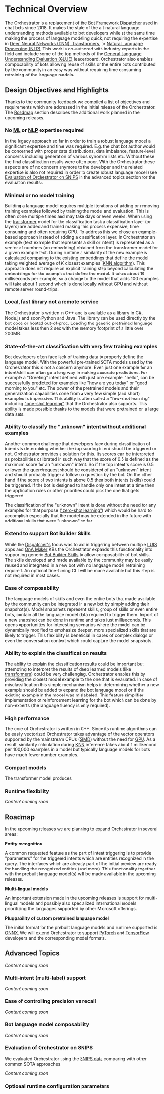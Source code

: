 # Technical Overview

The Orchestrator is a replacement of the [Bot Framework Dispatcher][1] used in chat bots since 2018. It makes the state of the art natural language understanding methods available to bot developers while at the same time making the process of language modeling quick, not requiring the expertise in [Deep Neural Networks (DNN), Transformers][5], or [Natural Language Processing (NLP)][6]. This work is co-authored with industry experts in the field and include some of the top methods of the [General Language Understanding Evaluation (GLUE)][7] leaderboard. Orchestrator also enables composability of bots allowing reuse of skills or the entire bots contributed by the community in an easy way without requiring time consuming retraining of the language models.

## Design Objectives and Highlights

Thanks to the community feedback we compiled a list of objectives and requirements which are addressed in the initial release of the Orchestrator. The [Roadmap](###roadmap) section describes the additional work planned in the upcoming releases. 

### No [ML][12] or [NLP][6] expertise required

In the legacy approach so far in order to train a robust language model a significant expertise and time was required. E.g. the chat bot author would be concerned with proper data distributions, data imbalance, feature-level concerns including generation of various synonym lists etc. Without these the final classification results were often poor. With the Orchestrator these aspects are of no concern anymore to the developer and the related expertise is also not required in order to create robust language model (see [Evaluation of Orchestrator on SNIPS](###evaluation-of-orchestrator-on-snips) in the advanced topics section for the evaluation results).

### Minimal or no model training

Building a language model requires multiple iterations of adding or removing training examples followed by training the model and evaluation. This is often done multiple times and may take days or even weeks. When using the [transformer][5] model for the classification task a classification layer (or layers) are added and trained making this process expensive, time consuming and often requiring GPU. To address this we chose an example-based approach instead of adding a classification layer. In Orchestrator an example (text example that represents a skill or intent) is represented as a vector of numbers (an embedding) obtained from the transformer model for a given example text. During runtime a similarity of the new example is calculated comparing to the existing embeddings that define the model taking weighted average of *K* closest examples ([KNN algorithm][9]). This approach does not require an explicit training step beyond calculating the embeddings for the examples that define the model. It takes about 10 milliseconds per example, so a change to the model that adds 100 examples will take about 1 second which is done locally without GPU and without remote server round-trips.

### Local, fast library not a remote service

The Orchestrator is written in C++ and is available as a library in C#, Node.js and soon Python and Java. The library can be used directly by the bot code or hosted out-of-proc. Loading the generic pretrained language model takes less then 2 sec with the memory footprint of a little over 200MB. 

### State-of-the-art classification with very few training examples

Bot developers often face lack of training data to properly define the language model. With the powerful pre-trained SOTA models used by the Orchestrator this is not a concern anymore. Even just one example for an intent/skill can often go a long way in making accurate predictions. For example a "Greeting" intent defined with just one example, "hello", can be successfully predicted for examples like "how are you today" or "good morning to you" etc. The power of the pretrained models and their generalization capabilities done from a very few simple (and short) examples is impressive. This ability is often called a "few-shot learning" including ["one-shot learning"][11] that the Orchestrator also supports. This ability is made possible thanks to the models that were pretrained on a large data sets.

### Ability to classify the "unknown" intent without additional examples

Another common challenge that developers face during classification of intents is determining whether the top scoring intent should be triggered or not. Orchestrator provides a solution for this. Its scores can be interpreted as probabilities calibrated in such way that the score of 0.5 is defined as the maximum score for an "unknown" intent. So if the top intent's score is 0.5 or lower the query/request should be considered of an "unknown" intent and should probably trigger a follow up question by the bot. On the other hand if the score of two intents is above 0.5 then both intents (skills) could be triggered. If the bot is designed to handle only one intent at a time then the application rules or other priorities could pick the one that gets triggered.

The classification of the "unknown" intent is done without the need for any examples for that purpose (["zero-shot learning"][10]) which would be hard to accomplish especially that the model may be extended in the future with additional skills that were "unknown" so far.

### Extend to support Bot Builder Skills

While the [Dispatcher's][1] focus was to aid in triggering between multiple [LUIS][3] apps and [QnA Maker][4] KBs the Orchestrator expands this functionality into supporting generic [Bot Builder Skills][2] to allow composability of bot skills. The skills developed and made available by the community may be easily reused and integrated in a new bot with no language model retraining required. An optional fine-tuning CLI will be made available but this step is not required in most cases.

### Ease of composability

The language models of skills and even the entire bots that made available by the community can be integrated in a new bot by simply adding their snapshot(s). Model snapshots represent skills, group of skills or even entire bots, contain all the language model data required to trigger them. Import of a new snapshot can be done in runtime and takes just milliseconds. This opens opportunities for interesting scenarios where the model can be dynamically modified to emphasize deeper, more specialized skills that are likely to trigger. This flexibility is beneficial in cases of complex dialogs or even the conversation context which could capture the model snapshots.

### Ability to explain the classification results

The ability to explain the classification results could be important but attempting to interpret the results of deep learned models (like [transformers][5]) could be very challenging. Orchestrator enables this by providing the closest model example to the one that is evaluated. In case of misclassification this simple mechanism helps in determining whether a new example should be added to expand the bot language model or if the existing example in the model was mislabeled. This feature simplifies implementation of reinforcement learning for the bot which can be done by non-experts (the language fluency is only required).

### High performance

The core of Orchestrator is written in C++. Since its runtime algorithms can be easily vectorized Orchestrator takes advantage of the vector operators supported by the mainstream CPUs ([SIMD][13]) without the need for [GPU][14]. As a result, similarity calculation during [KNN][9] inference takes about 1 millisecond per 100,000 examples in a model but typically language models for bots have much fewer number examples.

### Compact models

The transformer model produces 

### Runtime flexibility

*Content coming soon*

## Roadmap

In the upcoming releases we are planning to expand Orchestrator in several areas:
 
**Entity recognition**

A common requested feature as the part of intent triggering is to provide "parameters" for the triggered intents which are entities recognized in the query. The interfaces which are already part of the initial preview are ready for handling the recognized entities (and more). This functionality together with the prebuilt language model(s) will be made available in the upcoming releases.

**Multi-lingual models**

An important extension made in the upcoming releases is support for multi-lingual models and possibly also specialized international models prioritizing the languages supported by other Microsoft offerings.

**Pluggability of custom pretrained language model**

The initial format for the prebuilt language models and runtime supported is [ONNX][15]. We will extend Orchestrator to support [PyTorch][16] and [TensorFlow][17] developers and the corresponding model formats.

## Advanced Topics

*Content coming soon*

### Multi-intent (multi-label) support

*Content coming soon*

### Ease of controlling precision vs recall

*Content coming soon*

### Bot language model composability

*Content coming soon*

### Evaluation of Orchestrator on SNIPS

We evaluated Orchestrator using the [SNIPS data][8] comparing with other common SOTA approaches.

*Content coming soon*

### Optional runtime configuration parameters

[1]:https://docs.microsoft.com/en-us/azure/bot-service/bot-builder-tutorial-dispatch?view=azure-bot-service-4.0&tabs=cs
[2]:https://docs.microsoft.com/en-us/azure/bot-service/bot-builder-skills-overview?view=azure-bot-service-4.0
[3]:https://www.luis.ai/
[4]:https://www.qnamaker.ai/
[5]:https://en.wikipedia.org/wiki/Transformer_(machine_learning_model)
[6]:https://en.wikipedia.org/wiki/Natural_language_processing
[7]:https://gluebenchmark.com/leaderboard
[8]:https://github.com/snipsco/nlu-benchmark
[9]:https://en.wikipedia.org/wiki/K-nearest_neighbors_algorithm
[10]:https://en.wikipedia.org/wiki/Zero-shot_learning
[11]:https://en.wikipedia.org/wiki/One-shot_learning
[12]:https://en.wikipedia.org/wiki/Machine_learning
[13]:https://en.wikipedia.org/wiki/SIMD
[14]:https://en.wikipedia.org/wiki/General-purpose_computing_on_graphics_processing_units
[15]:https://onnx.ai/
[16]:https://en.wikipedia.org/wiki/PyTorch
[17]:https://en.wikipedia.org/wiki/TensorFlow



